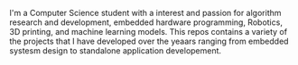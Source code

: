 I'm a Computer Science student with a interest and passion for algorithm research and development, embedded hardware programming, Robotics, 3D printing, 
and machine learning models. This repos contains a variety of the projects that I have developed over the yeaars ranging from embedded systesm design to
standalone application developement. 
